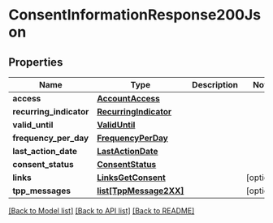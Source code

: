 # ConsentInformationResponse200Json

## Properties
Name | Type | Description | Notes
------------ | ------------- | ------------- | -------------
**access** | [**AccountAccess**](AccountAccess.md) |  | 
**recurring_indicator** | [**RecurringIndicator**](RecurringIndicator.md) |  | 
**valid_until** | [**ValidUntil**](ValidUntil.md) |  | 
**frequency_per_day** | [**FrequencyPerDay**](FrequencyPerDay.md) |  | 
**last_action_date** | [**LastActionDate**](LastActionDate.md) |  | 
**consent_status** | [**ConsentStatus**](ConsentStatus.md) |  | 
**links** | [**LinksGetConsent**](LinksGetConsent.md) |  | [optional] 
**tpp_messages** | [**list[TppMessage2XX]**](TppMessage2XX.md) |  | [optional] 

[[Back to Model list]](../README.md#documentation-for-models) [[Back to API list]](../README.md#documentation-for-api-endpoints) [[Back to README]](../README.md)

